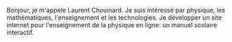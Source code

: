 Bonjour,
  je m'appele Laurent Chouinard. 
  Je suis intéressé par physique, les mathématiques, l'enseignement et les technologies.
  Je développer un site internet pour l'enseignement de la physique en ligne: un manuel scolaire interactif.


<!---
Laurent-Chouinard/Laurent-Chouinard is a ✨ special ✨ repository because its `README.md` (this file) appears on your GitHub profile.
You can click the Preview link to take a look at your changes.
--->
